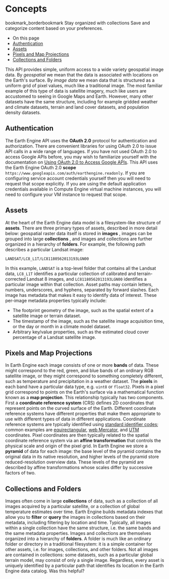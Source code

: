  
#  Concepts 
bookmark_borderbookmark Stay organized with collections  Save and categorize content based on your preferences.
  * On this page
  * [Authentication](https://developers.google.com/earth-engine/reference/Concepts#authentication)
  * [Assets](https://developers.google.com/earth-engine/reference/Concepts#assets)
  * [Pixels and Map Projections](https://developers.google.com/earth-engine/reference/Concepts#pixels-and-map-projections)
  * [Collections and Folders](https://developers.google.com/earth-engine/reference/Concepts#collections-and-folders)


This API provides simple, uniform access to a wide variety geospatial image data. By _geospatial_ we mean that the data is associated with locations on the Earth's surface. By _image data_ we mean data that is structured as a uniform grid of pixel values, much like a traditional image.
The most familiar example of this type of data is satellite imagery, much like users are accustomed to seeing in Google Maps and Earth. However, many other datasets have the same structure, including for example gridded weather and climate datasets, terrain and land cover datasets, and population density datasets.
## Authentication
The Earth Engine API uses the **OAuth 2.0** protocol for authentication and authorization. There are convenient libraries for using OAuth 2.0 to issue API calls in a wide range of languages. If you have not used OAuth 2.0 to access Google APIs before, you may wish to familiarize yourself with the documentation on [Using OAuth 2.0 to Access Google APIs](https://developers.google.com/identity/protocols/OAuth2).
This API uses the Earth Engine OAuth 2.0 **scope** `https://www.googleapis.com/auth/earthengine.readonly`. If you are configuring service account credentials yourself then you will need to request that scope explicitly. If you are using the default application credentials available in Compute Engine virtual machine instances, you will need to configure your VM instance to request that scope.
## Assets
At the heart of the Earth Engine data model is a filesystem-like structure of **assets**. There are three primary types of assets, described in more detail below: geospatial raster data itself is stored in **images** , images can be grouped into large **collections** , and images and collections are further organized in a hierarchy of **folders**.
For example, the following path describes a particular Landsat image:
```
LANDSAT/LC8_L1T/LC81180562013193LGN00

```

In this example, `LANDSAT` is a top-level folder that contains all the Landsat data, `LC8_L1T` identifies a particular collection of calibrated and terrain-corrected Landsat 8 images, and `LC81180562013193LGN00` identifies a particular image within that collection. Asset paths may contain letters, numbers, underscores, and hyphens, separated by forward slashes.
Each image has metadata that makes it easy to identify data of interest. These per-image metadata properties typically include:
  * The footprint geometry of the image, such as the spatial extent of a satellite image or terrain dataset.
  * The timestamp of the image, such as the satellite image acquisition time, or the day or month in a climate model dataset.
  * Arbitrary key/value properties, such as the estimated cloud cover percentage of a Landsat satellite image.


## Pixels and Map Projections
In Earth Engine each image consists of one or more **bands** of data. These might correspond to the red, green, and blue bands of an ordinary RGB satellite image, or they might correspond to something completely different, such as temperature and precipitation in a weather dataset. The **pixels** in each band have a particular data type, e.g. `uint8` or `float32`.
Pixels in a pixel grid correspond to points on the Earth's surface via a mathematical function known as a **map projection**. This relationship typically has two components. First a **coordinate reference system** (CRS) defines 2D coordinates that represent points on the curved surface of the Earth. Different coordinate reference systems have different properties that make them appropriate to use with different types of data in different applications. Coordinate reference systems are typically identified using [standard identifier codes](http://epsg.io/); common examples are [equirectangular](https://en.wikipedia.org/wiki/Equirectangular_projection), [web Mercator](https://en.wikipedia.org/wiki/Web_Mercator), and [UTM](https://en.wikipedia.org/wiki/Universal_Transverse_Mercator_coordinate_system) coordinates.
Pixel coordinates are then typically related to the spatial coordinate reference system via an **affine transformation** that controls the physical scale and origin of the pixel grid. In Earth Engine we store a **pyramid** of data for each image: the base level of the pyramid contains the original data in its native resolution, and higher levels of the pyramid store reduced-resolution overview data. These levels of the pyramid are described by affine transformations whose scales differ by successive factors of two.
## Collections and Folders
Images often come in large **collections** of data, such as a collection of all images acquired by a particular satellite, or a collection of global temperature estimates over time. Earth Engine builds metadata indexes that allow you to **filter** or **query** the images in collections based on their metadata, including filtering by location and time. Typically, all images within a single collection have the same structure, i.e. the same bands and the same metadata properties.
Images and collections are themselves organized into a hierarchy of **folders**. A folder is much like an ordinary folder or directory in a traditional filesystem: it is a simple container for other assets, i.e. for images, collections, and other folders. Not all images are contained in collections: some datasets, such as a particular global terrain model, may consist of only a single image. Regardless, every asset is uniquely identified by a particular path that identifies its location in the Earth Engine data catalog.
Was this helpful?
